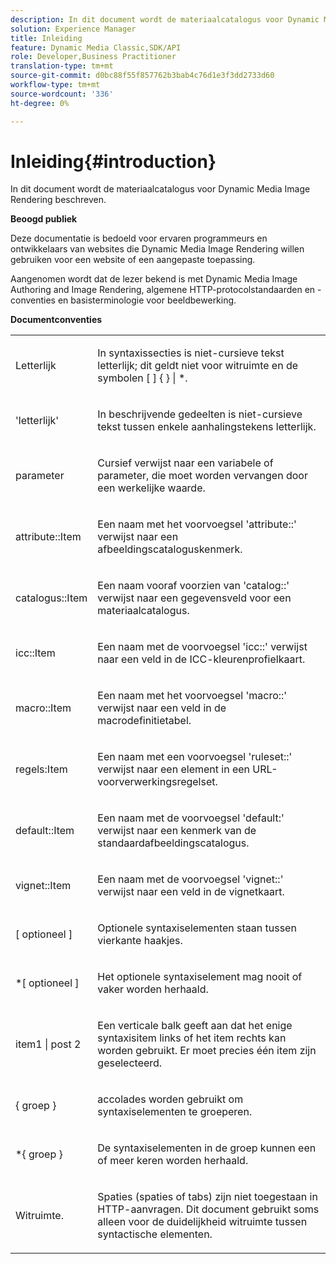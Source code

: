 ```yaml
---
description: In dit document wordt de materiaalcatalogus voor Dynamic Media Image Rendering beschreven.
solution: Experience Manager
title: Inleiding
feature: Dynamic Media Classic,SDK/API
role: Developer,Business Practitioner
translation-type: tm+mt
source-git-commit: d0bc88f55f857762b3bab4c76d1e3f3dd2733d60
workflow-type: tm+mt
source-wordcount: '336'
ht-degree: 0%

---
```



# Inleiding{#introduction}

In dit document wordt de materiaalcatalogus voor Dynamic Media Image Rendering beschreven.

**Beoogd publiek**

Deze documentatie is bedoeld voor ervaren programmeurs en ontwikkelaars van websites die Dynamic Media Image Rendering willen gebruiken voor een website of een aangepaste toepassing.

Aangenomen wordt dat de lezer bekend is met Dynamic Media Image Authoring and Image Rendering, algemene HTTP-protocolstandaarden en -conventies en basisterminologie voor beeldbewerking.

**Documentconventies**

<table id="simpletable_E96BA470B3CE4266A9E6ED0440A56C40"> 
 <tr class="strow"> 
  <td class="stentry"> <p>Letterlijk </p> </td> 
  <td class="stentry"> <p>In syntaxissecties is niet-cursieve tekst letterlijk; dit geldt niet voor witruimte en de symbolen [ ] { } | *. </p> </td> 
 </tr> 
 <tr class="strow"> 
  <td class="stentry"> <p>'letterlijk' </p> </td> 
  <td class="stentry"> <p>In beschrijvende gedeelten is niet-cursieve tekst tussen enkele aanhalingstekens letterlijk. </p> </td> 
 </tr> 
 <tr class="strow"> 
  <td class="stentry"> <p> <span class="varname"> parameter  </span> </p> </td> 
  <td class="stentry"> <p>Cursief verwijst naar een variabele of parameter, die moet worden vervangen door een werkelijke waarde. </p> </td> 
 </tr> 
 <tr class="strow"> 
  <td class="stentry"> <p> <span class="codeph"> attribute::Item  </span> </p> </td> 
  <td class="stentry"> <p>Een naam met het voorvoegsel 'attribute::' verwijst naar een afbeeldingscataloguskenmerk. </p> </td> 
 </tr> 
 <tr class="strow"> 
  <td class="stentry"> <span class="codeph"> catalogus::Item  </span> </td> 
  <td class="stentry"> <p>Een naam vooraf voorzien van 'catalog::' verwijst naar een gegevensveld voor een materiaalcatalogus. </p> </td> 
 </tr> 
 <tr class="strow"> 
  <td class="stentry"> <p> <span class="codeph"> icc::Item  </span> </p> </td> 
  <td class="stentry"> <p>Een naam met de voorvoegsel 'icc::' verwijst naar een veld in de ICC-kleurenprofielkaart. </p> </td> 
 </tr> 
 <tr class="strow"> 
  <td class="stentry"> <p> <span class="codeph"> macro::Item  </span> </p> </td> 
  <td class="stentry"> <p>Een naam met het voorvoegsel 'macro::' verwijst naar een veld in de macrodefinitietabel. </p> </td> 
 </tr> 
 <tr class="strow"> 
  <td class="stentry"> <p> <span class="codeph"> regels:Item  </span> </p> </td> 
  <td class="stentry"> <p>Een naam met een voorvoegsel 'ruleset::' verwijst naar een element in een URL-voorverwerkingsregelset. </p> </td> 
 </tr> 
 <tr class="strow"> 
  <td class="stentry"> <p> <span class="codeph"> default::Item  </span> </p> </td> 
  <td class="stentry"> <p>Een naam met de voorvoegsel 'default:' verwijst naar een kenmerk van de standaardafbeeldingscatalogus. </p> </td> 
 </tr> 
 <tr class="strow"> 
  <td class="stentry"> <p> <span class="codeph"> vignet::Item  </span> </p> </td> 
  <td class="stentry"> <p>Een naam met de voorvoegsel 'vignet::' verwijst naar een veld in de vignetkaart. </p> </td> 
 </tr> 
 <tr class="strow"> 
  <td class="stentry"> <p>[ <span class="varname"> optioneel </span> ] </p> </td> 
  <td class="stentry"> <p>Optionele syntaxiselementen staan tussen vierkante haakjes. </p> </td> 
 </tr> 
 <tr class="strow"> 
  <td class="stentry"> <p>*[ <span class="varname"> optioneel </span> ] </p> </td> 
  <td class="stentry"> <p>Het optionele syntaxiselement mag nooit of vaker worden herhaald. </p> </td> 
 </tr> 
 <tr class="strow"> 
  <td class="stentry"> <p> <span class="varname"> item1  </span>|  <span class="varname"> post 2  </span> </p> </td> 
  <td class="stentry"> <p>Een verticale balk geeft aan dat het enige syntaxisitem links of het item rechts kan worden gebruikt. Er moet precies één item zijn geselecteerd. </p> </td> 
 </tr> 
 <tr class="strow"> 
  <td class="stentry"> <p>{ <span class="varname"> groep </span> } </p> </td> 
  <td class="stentry"> <p>accolades worden gebruikt om syntaxiselementen te groeperen. </p> </td> 
 </tr> 
 <tr class="strow"> 
  <td class="stentry"> <p>*{ <span class="varname"> groep </span> } </p> </td> 
  <td class="stentry"> <p>De syntaxiselementen in de groep kunnen een of meer keren worden herhaald. </p> </td> 
 </tr> 
 <tr class="strow"> 
  <td class="stentry"> <p>Witruimte. </p> </td> 
  <td class="stentry"> <p>Spaties (spaties of tabs) zijn niet toegestaan in HTTP-aanvragen. Dit document gebruikt soms alleen voor de duidelijkheid witruimte tussen syntactische elementen. </p> </td> 
 </tr> 
</table>

